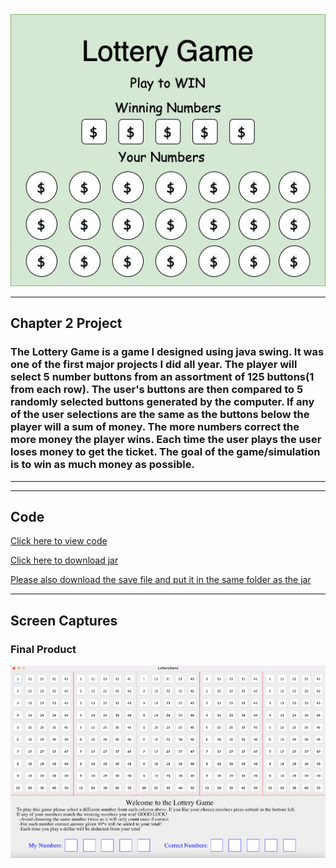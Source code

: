 <p align="center">
  <img src="CONTENTS/Lottery.png" />
</p>

___

## Chapter 2 Project
### The Lottery Game is a game I designed using java swing. It was one of the first major projects I did all year. The player will select 5 number buttons from an assortment of 125 buttons(1 from each row). The user's buttons are then compared to 5 randomly selected buttons generated by the computer. If any of the user selections are the same as the buttons below the player will a sum of money. The more numbers correct the more money the player wins. Each time the user plays the user loses money to get the ticket. The goal of the game/simulation is to win as much money as possible.

___
___

## Code

[Click here to view code](src)

[Click here to download jar](https://github.com/ethanbowles03/2020-2021Prg2Port/blob/main/LotteryGame/src/LotteryGame.jar?raw=true)

[Please also download the save file and put it in the same folder as the jar](https://github.com/ethanbowles03/2020-2021Prg2Port/blob/main/LotteryGame/src/GameTotal.txt?raw=false)

___

## Screen Captures

### Final Product
 
![img](CONTENTS/LotteryClip.png)

